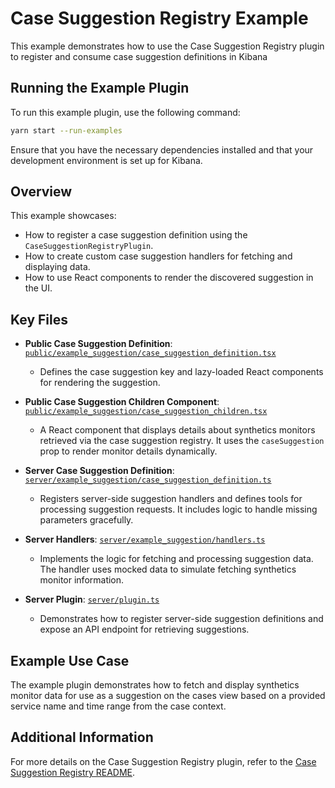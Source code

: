 # Case Suggestion Registry Example

This example demonstrates how to use the Case Suggestion Registry plugin to register and consume case suggestion definitions in Kibana

## Running the Example Plugin

To run this example plugin, use the following command:

```bash
yarn start --run-examples
```

Ensure that you have the necessary dependencies installed and that your development environment is set up for Kibana.

## Overview

This example showcases:

- How to register a case suggestion definition using the `CaseSuggestionRegistryPlugin`.
- How to create custom case suggestion handlers for fetching and displaying data.
- How to use React components to render the discovered suggestion in the UI.

## Key Files

- **Public Case Suggestion Definition**: [`public/example_suggestion/case_suggestion_definition.tsx`](./public/example_suggestion/case_suggestion_definition.tsx)

  - Defines the case suggestion key and lazy-loaded React components for rendering the suggestion.

- **Public Case Suggestion Children Component**: [`public/example_suggestion/case_suggestion_children.tsx`](./public/example_suggestion/case_suggestion_children.tsx)

  - A React component that displays details about synthetics monitors retrieved via the case suggestion registry. It uses the `caseSuggestion` prop to render monitor details dynamically.

- **Server Case Suggestion Definition**: [`server/example_suggestion/case_suggestion_definition.ts`](./server/example_suggestion/case_suggestion_definition.ts)

  - Registers server-side suggestion handlers and defines tools for processing suggestion requests. It includes logic to handle missing parameters gracefully.

- **Server Handlers**: [`server/example_suggestion/handlers.ts`](./server/example_suggestion/handlers.ts)

  - Implements the logic for fetching and processing suggestion data. The handler uses mocked data to simulate fetching synthetics monitor information.

- **Server Plugin**: [`server/plugin.ts`](./server/plugin.ts)

  - Demonstrates how to register server-side suggestion definitions and expose an API endpoint for retrieving suggestions.

## Example Use Case

The example plugin demonstrates how to fetch and display synthetics monitor data for use as a suggestion on the cases view based on a provided service name and time range from the case context.

## Additional Information

For more details on the Case Suggestion Registry plugin, refer to the [Case Suggestion Registry README](../../platform/plugins/shared/case_suggestion_registry/README.md).
